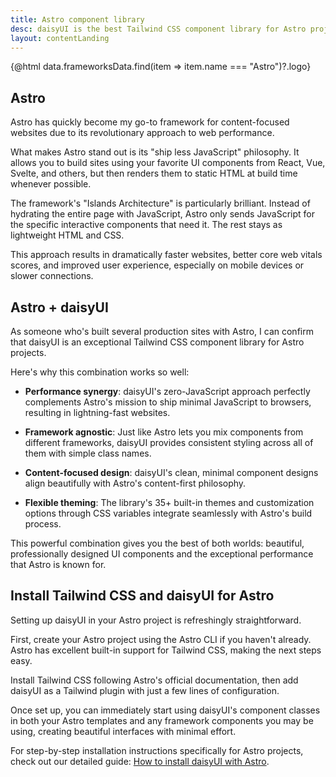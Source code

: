 ```yaml
---
title: Astro component library
desc: daisyUI is the best Tailwind CSS component library for Astro projects
layout: contentLanding
---
```


<script>
  import Translate from "$components/Translate.svelte"
  export let data
</script>

<div class="mx-auto max-w-4xl py-12 p-6 from-base-300 rounded-box outline-base-content/5 mt-12 mb-6 items-center justify-center gap-8 bg-linear-to-b bg-center outline-2 outline-offset-6">
<div class="max-w-64 w-full [&>svg]:w-full [&>svg]:h-auto mx-auto">
{@html data.frameworksData.find(item => item.name === "Astro")?.logo}
</div>
</div>

## Astro

Astro has quickly become my go-to framework for content-focused websites due to its revolutionary approach to web performance.

What makes Astro stand out is its "ship less JavaScript" philosophy. It allows you to build sites using your favorite UI components from React, Vue, Svelte, and others, but then renders them to static HTML at build time whenever possible.

The framework's "Islands Architecture" is particularly brilliant. Instead of hydrating the entire page with JavaScript, Astro only sends JavaScript for the specific interactive components that need it. The rest stays as lightweight HTML and CSS.

This approach results in dramatically faster websites, better core web vitals scores, and improved user experience, especially on mobile devices or slower connections.

## Astro + daisyUI

As someone who's built several production sites with Astro, I can confirm that daisyUI is an exceptional Tailwind CSS component library for Astro projects.

Here's why this combination works so well:

- **Performance synergy**: daisyUI's zero-JavaScript approach perfectly complements Astro's mission to ship minimal JavaScript to browsers, resulting in lightning-fast websites.

- **Framework agnostic**: Just like Astro lets you mix components from different frameworks, daisyUI provides consistent styling across all of them with simple class names.

- **Content-focused design**: daisyUI's clean, minimal component designs align beautifully with Astro's content-first philosophy.

- **Flexible theming**: The library's 35+ built-in themes and customization options through CSS variables integrate seamlessly with Astro's build process.

This powerful combination gives you the best of both worlds: beautiful, professionally designed UI components and the exceptional performance that Astro is known for.

## Install Tailwind CSS and daisyUI for Astro

Setting up daisyUI in your Astro project is refreshingly straightforward.

First, create your Astro project using the Astro CLI if you haven't already. Astro has excellent built-in support for Tailwind CSS, making the next steps easy.

Install Tailwind CSS following Astro's official documentation, then add daisyUI as a Tailwind plugin with just a few lines of configuration.

Once set up, you can immediately start using daisyUI's component classes in both your Astro templates and any framework components you may be using, creating beautiful interfaces with minimal effort.

For step-by-step installation instructions specifically for Astro projects, check out our detailed guide: [How to install daisyUI with Astro](/docs/install/astro/).
